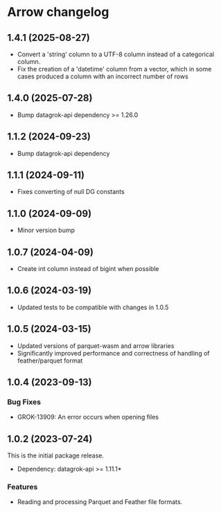 # Arrow changelog

## 1.4.1 (2025-08-27)

* Convert a 'string' column to a UTF-8 column instead of a categorical column.
* Fix the creation of a 'datetime' column from a vector, which in some cases produced a column with an incorrect number of rows

## 1.4.0 (2025-07-28)

* Bump datagrok-api dependency >= 1.26.0

## 1.1.2 (2024-09-23)

* Bump datagrok-api dependency

## 1.1.1 (2024-09-11)

* Fixes converting of null DG constants

## 1.1.0 (2024-09-09)

* Minor version bump

## 1.0.7 (2024-04-09)

* Create int column instead of bigint when possible

## 1.0.6 (2024-03-19)

* Updated tests to be compatible with changes in 1.0.5

## 1.0.5 (2024-03-15)

* Updated versions of parquet-wasm and arrow libraries
* Significantly improved performance and correctness of handling of feather/parquet format

## 1.0.4 (2023-09-13)

### Bug Fixes

* GROK-13909: An error occurs when opening files

## 1.0.2 (2023-07-24)

This is the initial package release.

* Dependency: datagrok-api >= 1.11.1*

### Features

* Reading and processing Parquet and Feather file formats.
